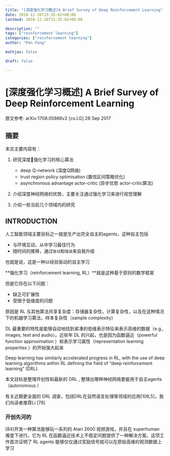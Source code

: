 ```yaml
---
title: "[深度强化学习概述]A Brief Survey of Deep Reinforcement Learning"
date: 2018-12-26T15:35:02+08:00
lastmod: 2018-12-26T15:35:02+08:00

description: ""
tags: ["reinforcement learning"]
categories: ["reinforcement learning"]
author: "Pan Feng"

mathjax: false

draft: false

---
```



# [深度强化学习概述] A Brief Survey of Deep Reinforcement Learning

原文参考: arXiv:1708.05866v2 [cs.LG] 28 Sep 2017

## 摘要

本文主要内容有：

1. 研究深度强化学习的核心算法

    + deep Q-network (深度Q网络)
    + trust region policy optimisation (置信区间策略优化)
    + asynchronous advantage actor-critic (异步优势 actor-critic算法)

2. 介绍深度神经网络的优势，主要关注通过强化学习来进行视觉理解

3. 介绍一些当前几个领域内的研究

## INTRODUCTION

人工智能领域主要目标之一就是生产出完全自主的agents，这种自主包括

+ 与环境互动，从中学习最佳行为
+ 随时间的推移，通过`尝试`和`错误`来自我升级

也就是说，这是一种以经验驱动的自主学习


**强化学习（reinforcement learning, RL）**就是这种基于原则的数学框架

但是它存在以下问题：

+ 缺乏可扩展性
+ 受限于低维度的问题

原因是 RL 与其他算法共享复杂度：存储器复杂性，计算复杂性，以及在这种情况下的机器学习算法，样本复杂性（sample complexity）

DL 最重要的特性是能够自动地找到紧凑的低维表示特征来表示高维的数据（e.g., images, text and audio）。近些年 DL 的兴起，也是因为函数逼近（powerful function approximation ）和表示学习属性（representation learning properties ）的开始强大起来

Deep learning has similarly accelerated progress in RL, with the use of deep learning algorithms within RL defining the field of “deep reinforcement learning” (DRL).

本文目标是整理开创性和最新的 DRL , 整理出哪种神经网络更能用于自主agents（autonomous ）

有关近期更全面的 DRL 调查，包括DRL在自然语言处理等领域的应用[106,5]，我们向读者推荐Li [78]

### 开创先河的

[84]开发一种算法能够玩一系列的 Atari 2600 视频游戏，并且在 superhuman 难度下进行。它为 RL 在函数逼近技术上不稳定问题提供了一种解决方案。这项工作首次证明了 RL agents 能够仅仅通过奖励信号就可以在原始高维的观测数据上学习



